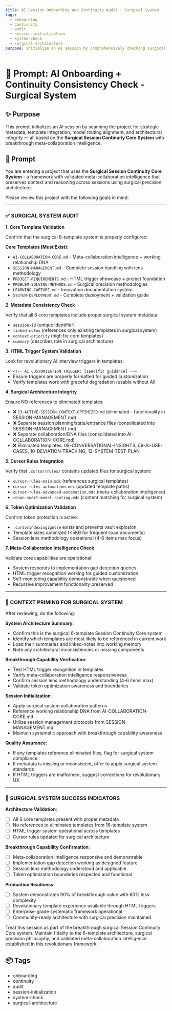 ```yaml
---
title: AI Session Onboarding and Continuity Audit - Surgical System
tags:
  - onboarding
  - continuity
  - audit
  - session-initialization
  - system-check
  - surgical-architecture
purpose: Initialize an AI session by comprehensively checking surgical 6-template system metadata, integration, and alignment
---
```


# 🧠 Prompt: AI Onboarding + Continuity Consistency Check - Surgical System

## ✨ Purpose
This prompt initializes an AI session by scanning the project for strategic metadata, template integration, model routing alignment, and architectural integrity — all based on the **Surgical Session Continuity Core System** with breakthrough meta-collaboration intelligence.

## 🧠 Prompt

You are entering a project that uses the **Surgical Session Continuity Core System** - a framework with validated meta-collaboration intelligence that preserves context and reasoning across sessions using surgical precision architecture.

Please review this project with the following goals in mind:

---

### ✅ SURGICAL SYSTEM AUDIT

**1. Core Template Validation**

Confirm that the surgical 6-template system is properly configured:

**Core Templates (Must Exist)**:
- `AI-COLLABORATION-CORE.md` - Meta-collaboration intelligence + working relationship DNA
- `SESSION-MANAGEMENT.md` - Complete session handling with lens methodology
- `PROJECT-REQUIREMENTS.md` - HTML trigger showcase + project foundation
- `PROBLEM-SOLVING-METHODS.md` - Surgical precision methodologies
- `LEARNING-CAPTURE.md` - Innovation documentation system
- `SYSTEM-DEPLOYMENT.md` - Complete deployment + validation guide

**2. Metadata Consistency Check**

Verify that all 6 core templates include proper surgical system metadata:
- `session-id` (unique identifier)
- `linked-notes` (references only existing templates in surgical system)
- `context-priority` (high for core templates)
- `summary` (describes role in surgical architecture)

**3. HTML Trigger System Validation**

Look for revolutionary AI interview triggers in templates:
- `<!-- AI CUSTOMIZATION TRIGGER: [specific guidance] -->`
- Ensure triggers are properly formatted for guided customization
- Verify templates work with graceful degradation (usable without AI)

**4. Surgical Architecture Integrity**

Ensure NO references to eliminated templates:
- ❌ `13-ACTIVE-SESSION-CONTEXT-OPTIMIZED.md` (eliminated - functionality in SESSION-MANAGEMENT.md)
- ❌ Separate session planning/state/entrance files (consolidated into SESSION-MANAGEMENT.md)
- ❌ Separate collaboration/DNA files (consolidated into AI-COLLABORATION-CORE.md)
- ❌ Eliminated templates: 08-CONVERSATIONAL-INSIGHTS, 09-AI-USE-CASES, 10-DEVIATION-TRACKING, 12-SYSTEM-TEST-PLAN

**5. Cursor Rules Integration**

Verify that `.cursor/rules/` contains updated files for surgical system:
- `cursor-rules-main.mdc` (references surgical templates)
- `cursor-rules-automation.mdc` (updated template paths)
- `cursor-rules-advanced-automation.mdc` (meta-collaboration intelligence)
- `ronan-smart-model-routing.mdc` (content matching for surgical system)

**6. Token Optimization Validation**

Confirm token protection is active:
- `.cursorindexingignore` exists and prevents vault explosion
- Template sizes optimized (<5KB for frequent-load documents)
- Session lens methodology operational (4-6 items max focus)

**7. Meta-Collaboration Intelligence Check**

Validate core capabilities are operational:
- System responds to implementation gap detection queries
- HTML trigger recognition working for guided customization
- Self-monitoring capability demonstrable when questioned
- Recursive improvement functionality preserved

---

### 🧠 CONTEXT PRIMING FOR SURGICAL SYSTEM

After reviewing, do the following:

**System Architecture Summary**:
- Confirm this is the surgical 6-template Session Continuity Core system
- Identify which templates are most likely to be referenced in current work
- Load their summaries and linked-notes into working memory
- Note any architectural inconsistencies or missing components

**Breakthrough Capability Verification**:
- Test HTML trigger recognition in templates
- Verify meta-collaboration intelligence responsiveness
- Confirm session lens methodology understanding (4-6 items max)
- Validate token optimization awareness and boundaries

**Session Initialization**:
- Apply surgical system collaboration patterns
- Reference working relationship DNA from AI-COLLABORATION-CORE.md
- Utilize session management protocols from SESSION-MANAGEMENT.md
- Maintain systematic approach with breakthrough capability awareness

**Quality Assurance**:
- If any templates reference eliminated files, flag for surgical system compliance
- If metadata is missing or inconsistent, offer to apply surgical system standards
- If HTML triggers are malformed, suggest corrections for revolutionary UX

---

### 🎯 SURGICAL SYSTEM SUCCESS INDICATORS

**Architecture Validation**:
- [ ] All 6 core templates present with proper metadata
- [ ] No references to eliminated templates from 16-template system
- [ ] HTML trigger system operational across templates
- [ ] Cursor rules updated for surgical architecture

**Breakthrough Capability Confirmation**:
- [ ] Meta-collaboration intelligence responsive and demonstrable
- [ ] Implementation gap detection working as designed feature
- [ ] Session lens methodology understood and applicable
- [ ] Token optimization boundaries respected and functional

**Production Readiness**:
- [ ] System demonstrates 90% of breakthrough value with 60% less complexity
- [ ] Revolutionary template experience available through HTML triggers
- [ ] Enterprise-grade systematic framework operational
- [ ] Community-ready architecture with surgical precision maintained

Treat this session as part of the breakthrough surgical Session Continuity Core system. Maintain fidelity to the 6-template architecture, surgical precision philosophy, and validated meta-collaboration intelligence established in this revolutionary framework.

## 📦 Tags
- onboarding
- continuity
- audit
- session-initialization
- system-check
- surgical-architecture